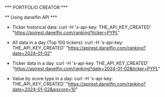 *** PORTFOLIO CREATOR ***

** Using danelfin API ***

- Ticker historical data:
curl -H 'x-api-key: THE_API_KEY_CREATED' "https://apirest.danelfin.com/ranking?ticker=PYPL"

- All data in a day (Top 100 tickers):
curl -H 'x-api-key: THE_API_KEY_CREATED' "https://apirest.danelfin.com/ranking?date=2024-01-02"

- Ticker data in a day:
curl -H 'x-api-key: THE_API_KEY_CREATED' "https://apirest.danelfin.com/ranking?date=2024-01-02&ticker=PYPL"

- Value by score type in a day:
curl -H 'x-api-key: THE_API_KEY_CREATED' "https://apirest.danelfin.com/ranking?date=2024-01-02&aiscore=10"